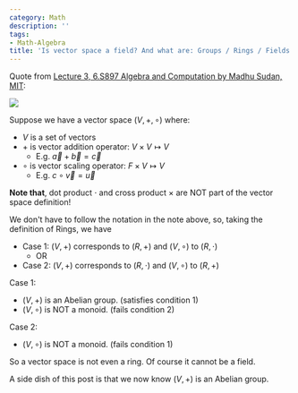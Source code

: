 ```yaml
---
category: Math
description: ''
tags:
- Math-Algebra
title: 'Is vector space a field? And what are: Groups / Rings / Fields / Vector Spaces?'
---
```


Quote from [Lecture 3, 6.S897 Algebra and Computation by Madhu Sudan, MIT](http://people.csail.mit.edu/madhu/ST12/scribe/lect03.pdf):

![](https://farm2.staticflickr.com/1752/28756417988_24bc4bca92_o_d.png)

Suppose we have a vector space $(V,+,\circ)$ where:

- $V$ is a set of vectors
- $+$ is vector addition operator: $V \times V \mapsto V$
    - E.g. $\vec a + \vec b = \vec c$
- $\circ$ is vector scaling operator: $F \times V \mapsto V$
    - E.g. $c \circ \vec v = \vec u$

**Note that**, dot product $\cdot$ and cross product $\times$ are NOT part of the vector space definition!

We don't have to follow the notation in the note above, so, taking the definition of Rings, we have

- Case 1: $(V, +)$ corresponds to $(R, +)$ and $(V, \circ)$ to $(R, \cdot)$
    - OR
- Case 2: $(V, +)$ corresponds to $(R, \cdot)$ and $(V, \circ)$ to $(R, +)$

Case 1:

- $(V, +)$ is an Abelian group. (satisfies condition 1)
- $(V, \circ)$ is NOT a monoid. (fails condition 2)

Case 2:

- $(V, \circ)$ is NOT a monoid. (fails condition 1)

So a vector space is not even a ring. Of course it cannot be a field.

A side dish of this post is that we now know $(V, +)$ is an Abelian group.